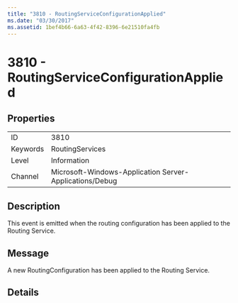 ```yaml
---
title: "3810 - RoutingServiceConfigurationApplied"
ms.date: "03/30/2017"
ms.assetid: 1bef4b66-6a63-4f42-8396-6e21510fa4fb
---
```

# 3810 - RoutingServiceConfigurationApplied
## Properties  


|||  
|-|-|  
|ID|3810|  
|Keywords|RoutingServices|  
|Level|Information|  
|Channel|Microsoft-Windows-Application Server-Applications/Debug|  

## Description  
 This event is emitted when the routing configuration has been applied to the Routing Service.  

## Message  
 A new RoutingConfiguration has been applied to the Routing Service.  

## Details
